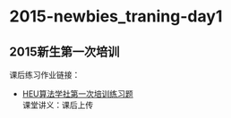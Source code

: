 # 2015-newbies_traning-day1
## 2015新生第一次培训
课后练习作业链接：  
* <a href="http://www.bnuoj.com/v3/contest_show.php?cid=6959" target="_blank">HEU算法学社第一次培训练习题</a>  
课堂讲义：课后上传

